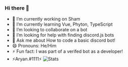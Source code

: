 ### Hi there 👋
- 🔭 I’m currently working on Sham
- 🌱 I’m currently learning Vue, Phyton, TypeScript 
- 👯 I’m looking to collaborate on a bot 
- 🤔 I’m looking for help with finding discord.js bots
- 💬 Ask me about How to code a basic discord bot!
- 😄 Pronouns: He/Him
- ⚡ Fun fact: I was part of a verifed bot as a developer!
- ⚡Aryan.#1111⚡
![Stats](https://github-readme-stats.vercel.app/api?username=legendaryemoji&show_icons=false&theme=radical)



